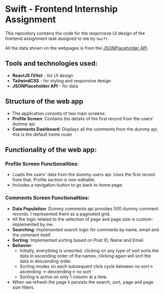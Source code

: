 # Swift - Frontend Internship Assignment

This repository contains the code for the responsive UI design of the frontend assignment task assigned to me by `Swift`.

All the data shown on the webpages is from the <a href="https://jsonplaceholder.typicode.com">JSONPlaceholder API</a>.

## Tools and technologies used:
- **ReactJS (Vite)** - for UI design
- **TailwindCSS** - for styling and responsive design
- **JSONPlaceholder API** - for data

## Structure of the web app

- The application consists of two main screens:
- **Profile Screen**: Contains the details of the first record from the users’ dummy api
- **Comments Dashboard**: Displays all the comments from the dummy api, this is the default home route

## Functionality of the web app:

### Profile Screen Functionalities:

- Loads the users' data from the dummy users api. Uses the first record from that. Profile section is non-editable.
- Includes a navigation button to go back to home page.

### Comments Screen Functionalities:
- **Data Population**: Dummy comments api provides 500 dummy comment records. I represented them as a paginated grid. 
- All the logic related to the selection of page and page size is custom-implemented by me.
- **Searching**: Implemented search logic for comments by name, email and the comment itself.
- **Sorting**: Implemented sorting based on Post ID, Name and Email.
- **Behavior**:
  - Initially, everything is unsorted, clicking on any type of sort sorts the data in ascending order of the names, clicking again will sort the data in descending order.
  - Sorting modes on each subsequent click cycle between no sort-> ascending -> descending-> no sort
  -  Sorting is active on only 1 column at a time.
-  When we refresh the page it persists the search, sort, page and page size filters.